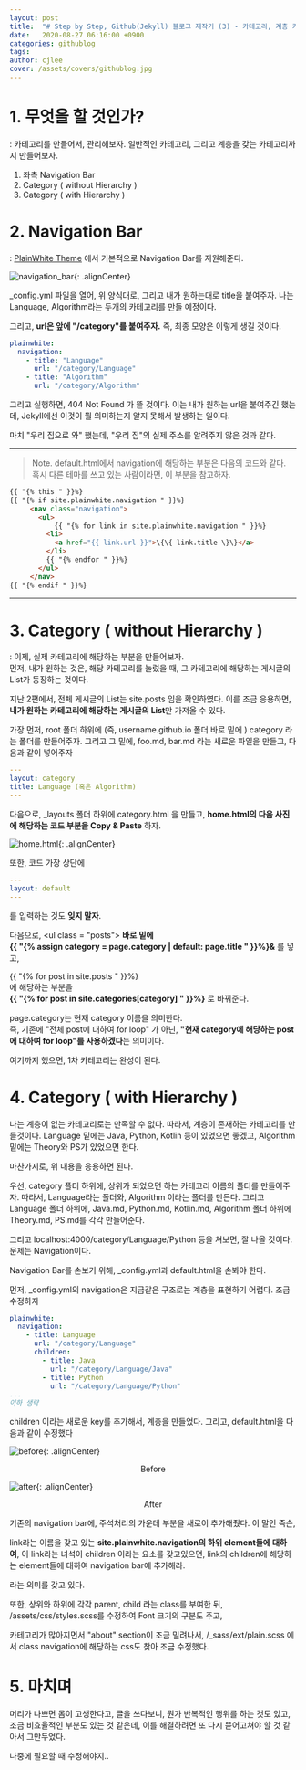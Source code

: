 ```yaml
---
layout: post
title:  "# Step by Step, Github(Jekyll) 블로그 제작기 (3) - 카테고리, 계층 카테고리"
date:   2020-08-27 06:16:00 +0900
categories: githublog
tags: 
author: cjlee
cover: /assets/covers/githublog.jpg
---
```


# 1. 무엇을 할 것인가?

: 카테고리를 만들어서, 관리해보자. 일반적인 카테고리, 그리고 계층을 갖는 카테고리까지 만들어보자. 

1. 좌측 Navigation Bar
2. Category ( without Hierarchy )
3. Category ( with Hierarchy )


# 2. Navigation Bar
: [PlainWhite Theme](https://github.com/samarsault/plainwhite-jekyll) 에서 기본적으로 Navigation Bar를 지원해준다. 

![navigation_bar](/assets/images/2020-08-27-06-18-34_2020-08-27-githublog_3.md.png){: .alignCenter}

_config.yml 파일을 열어, 위 양식대로, 그리고 내가 원하는대로 title을 붙여주자. 나는 Language, Algorithm라는 두개의 카테고리를 만들 예정이다. 

그리고, **url은 앞에 "/category"를 붙여주자.** 즉, 최종 모양은 이렇게 생길 것이다.
```yaml
plainwhite: 
  navigation:
    - title: "Language"
      url: "/category/Language"
    - title: "Algorithm"
      url: "/category/Algorithm"
```

그리고 실행하면, 404 Not Found 가 뜰 것이다. 이는 내가 원하는 url을 붙여주긴 했는데, Jekyll에선 이것이 뭘 의미하는지 알지 못해서 발생하는 일이다. 

마치 "우리 집으로 와" 했는데, "우리 집"의 실제 주소를 알려주지 않은 것과 같다.

---
> Note. default.html에서 navigation에 해당하는 부분은 다음의 코드와 같다.   
> 혹시 다른 테마를 쓰고 있는 사람이라면, 이 부분을 참고하자.

 ```html
 {{ "{% this " }}%}
 {{ "{% if site.plainwhite.navigation " }}%}
      <nav class="navigation">
        <ul>
            {{ "{% for link in site.plainwhite.navigation " }}%}
          <li>
            <a href="{{ link.url }}">\{\{ link.title \}\}</a>
          </li>
          {{ "{% endfor " }}%}
        </ul>
      </nav>
{{ "{% endif " }}%}
```
---

# 3. Category ( without Hierarchy )

: 이제, 실제 카테고리에 해당하는 부분을 만들어보자.  
먼저, 내가 원하는 것은, 해당 카테고리를 눌렀을 때, 그 카테고리에 해당하는 게시글의 List가 등장하는 것이다.

지난 2편에서, 전체 게시글의 List는 site.posts 임을 확인하였다. 이를 조금 응용하면, **내가 원하는 카테고리에 해당하는 게시글의 List**만 가져올 수 있다.

가장 먼저, root 폴더 하위에 (즉, username.github.io 폴더 바로 밑에 ) category 라는 폴더를 만들어주자. 
그리고 그 밑에, foo.md, bar.md 라는 새로운 파일을 만들고, 다음과 같이 넣어주자

```yaml
---
layout: category
title: Language (혹은 Algorithm)
---
```

다음으로, _layouts 폴더 하위에 category.html 을 만들고, **home.html의 다음 사진에 해당하는 코드 부분을 Copy & Paste** 하자.

![home.html](/assets/images/2020-08-27-06-32-51_2020-08-27-githublog_3.md.png){: .alignCenter}

또한, 코드 가장 상단에
```yaml
---  
layout: default  
---  
```
를 입력하는 것도 **잊지 말자**.

다음으로, \<ul class = "posts"> **바로 밑에**  
**{{ "{% assign category = page.category | default: page.title " }}%}&**
를 넣고,

{{ "{% for post in site.posts " }}%}  
에 해당하는 부분을   
**{{ "{% for post in site.categories[category] " }}%}**
로 바꿔준다.

page.category는 현재 category 이름을 의미한다.  
즉, 기존에 "전체 post에 대하여 for loop" 가 아닌, **"현재 category에 해당하는 post에 대하여 for loop"를 사용하겠다**는 의미이다.

여기까지 했으면, 1차 카테고리는 완성이 된다.


# 4. Category ( with Hierarchy )

나는 계층이 없는 카테고리로는 만족할 수 없다. 따라서, 계층이 존재하는 카테고리를 만들것이다. Language 밑에는 Java, Python, Kotlin 등이 있었으면 좋겠고, Algorithm 밑에는 Theory와 PS가 있었으면 한다.

마찬가지로, 위 내용을 응용하면 된다.

우선, category 폴더 하위에, 상위가 되었으면 하는 카테고리 이름의 폴더를 만들어주자. 따라서, Language라는 폴더와, Algorithm 이라는 폴더를 만든다. 그리고 Language 폴더 하위에, Java.md, Python.md, Kotlin.md, Algorithm 폴더 하위에 Theory.md, PS.md를 각각 만들어준다.

그리고 localhost:4000/category/Language/Python 등을 쳐보면, 잘 나올 것이다. 문제는 Navigation이다.

Navigation Bar를 손보기 위해, _config.yml과 default.html을 손봐야 한다.

먼저, _config.yml의 navigation은 지금같은 구조로는 계층을 표현하기 어렵다. 조금 수정하자

```yaml
plainwhite:
  navigation:
    - title: Language
      url: "/category/Language"
      children:
        - title: Java
          url: "/category/Language/Java"
        - title: Python
          url: "/category/Language/Python"
...
이하 생략
```

children 이라는 새로운 key를 추가해서, 계층을 만들었다. 그리고, default.html을 다음과 같이 수정했다


![before](/assets/images/2020-08-27-07-11-26_2020-08-27-githublog_3.md.png){: .alignCenter}  
<center> Before </center>  

![after](/assets/images/2020-08-27-07-13-35_2020-08-27-githublog_3.md.png){: .alignCenter}
<center> After </center>  

기존의 navigation bar에, 주석처리의 가운데 부분을 새로이 추가해줬다. 이 말인 즉슨,

link라는 이름을 갖고 있는 **site.plainwhite.navigation의 하위 element들에 대하여**, 
이 link라는 녀석이 children 이라는 요소를 갖고있으면,
link의 children에 해당하는 element들에 대하여 navigation bar에 추가해라.

라는 의미를 갖고 있다.

또한, 상위와 하위에 각각 parent, child 라는 class를 부여한 뒤,  
/assets/css/styles.scss를 수정하여 Font 크기의 구분도 주고,

카테고리가 많아지면서 "about" section이 조금 밀려나서, 
/_sass/ext/plain.scss 에서 class navigation에 해당하는 css도 찾아 조금 수정했다.

# 5. 마치며

머리가 나쁘면 몸이 고생한다고, 글을 쓰다보니, 뭔가 반복적인 행위를 하는 것도 있고, 조금 비효율적인 부분도 있는 것 같은데, 이를 해결하려면 또 다시 뜯어고쳐야 할 것 같아서 그만두었다. 

나중에 필요할 때 수정해야지..